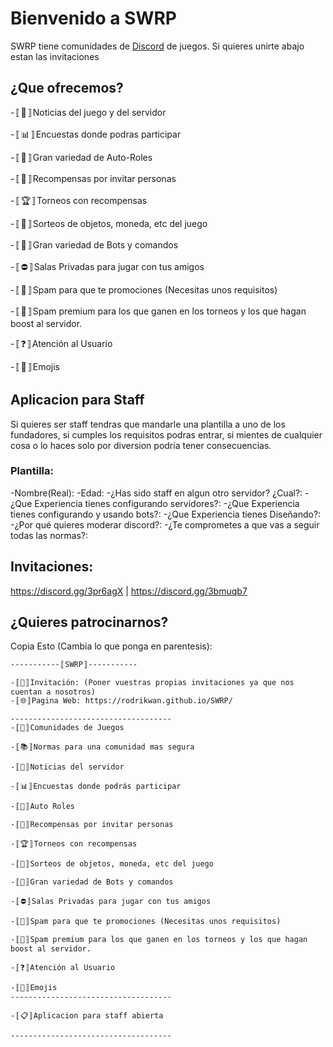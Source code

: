# Bienvenido a SWRP
SWRP tiene comunidades de [Discord](discord.com) de juegos.
Si quieres unirte abajo estan las invitaciones

## ¿Que ofrecemos?

-〚💬〛Noticias del juego y del servidor

-〚📊〛Encuestas donde podras participar

-〚🔖〛Gran variedad de Auto-Roles

-〚🎁〛Recompensas por invitar personas

-〚🏆〛Torneos con recompensas

-〚🎉〛Sorteos de objetos, moneda, etc del juego
 
-〚🤖〛Gran variedad de Bots y comandos

-〚⛔️〛Salas Privadas para jugar con tus amigos
 
-〚📢〛Spam para que te promociones (Necesitas unos requisitos)
 
-〚💎〛Spam premium para los que ganen en los torneos y los que hagan boost al servidor.

-〚❓〛Atención al Usuario

-〚🤩〛Emojis

## Aplicacion para Staff

Si quieres ser staff tendras que mandarle una plantilla a uno de los fundadores, si cumples los requisitos podras entrar, si mientes de cualquier cosa o lo haces solo por diversion podria tener consecuencias.

### Plantilla:

-Nombre(Real):
-Edad:
-¿Has sido staff en algun otro servidor? ¿Cual?:
-¿Que Experiencia tienes configurando servidores?:
-¿Que Experiencia tienes configurando y usando bots?:
-¿Que Experiencia tienes Diseñando?:
-¿Por qué quieres moderar discord?:
-¿Te comprometes a que vas a seguir todas las normas?:

## Invitaciones:

https://discord.gg/3pr6agX | https://discord.gg/3bmuqb7

## ¿Quieres patrocinarnos?

Copia Esto (Cambia lo que ponga en parentesis):

```
-----------〚SWRP〛-----------
 
-〚📢〛Invitación: (Poner vuestras propias invitaciones ya que nos cuentan a nosotros)
-〚🌐〛Pagina Web: https://rodrikwan.github.io/SWRP/

------------------------------------
-〚💬〛Comunidades de Juegos

-〚📚〛Normas para una comunidad mas segura

-〚📰〛Noticias del servidor

-〚📊〛Encuestas donde podrás participar

-〚🔖〛Auto Roles

-〚🎁〛Recompensas por invitar personas

-〚🏆〛Torneos con recompensas

-〚🎉〛Sorteos de objetos, moneda, etc del juego
 
-〚🤖〛Gran variedad de Bots y comandos

-〚⛔️〛Salas Privadas para jugar con tus amigos
 
-〚📢〛Spam para que te promociones (Necesitas unos requisitos)
 
-〚💎〛Spam premium para los que ganen en los torneos y los que hagan boost al servidor.

-〚❓〛Atención al Usuario

-〚🤩〛Emojis
------------------------------------

-〚📋〛Aplicacion para staff abierta

------------------------------------
```
